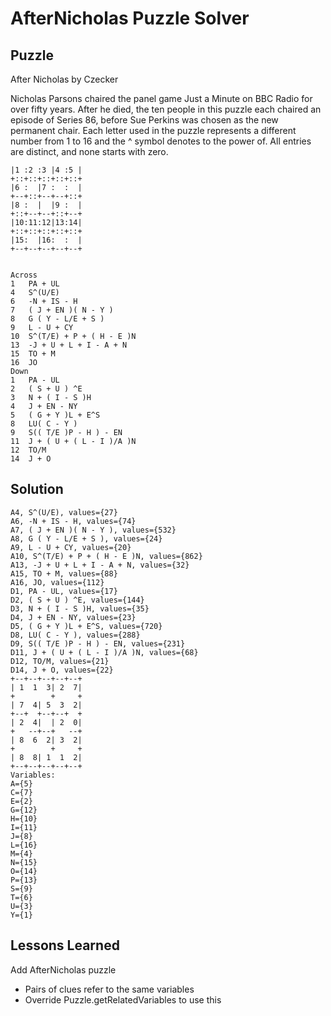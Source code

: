 # AfterNicholas Puzzle Solver

## Puzzle

After Nicholas by Czecker

Nicholas Parsons chaired the panel game Just a Minute on BBC Radio for over fifty years.  After he died, the ten people in this puzzle each chaired an episode of Series 86, before Sue Perkins was chosen as the new permanent chair. Each letter used in the puzzle represents a different number from 1 to 16 and the ^ symbol denotes to the power of.  All entries are distinct, and none starts with zero.

```+--+--+--+--+--+
|1 :2 :3 |4 :5 |
+::+::+::+::+::+
|6 :  |7 :  :  |
+--+::+--+--+::+
|8 :  |  |9 :  |
+::+--+--+::+--+
|10:11:12|13:14|
+::+::+::+::+::+
|15:  |16:  :  |
+--+--+--+--+--+


Across
1	PA + UL
4	S^(U/E)
6	-N + IS - H
7	( J + EN )( N - Y )
8	G ( Y - L/E + S )
9	L - U + CY
10	S^(T/E) + P + ( H - E )N
13	-J + U + L + I - A + N
15	TO + M
16	JO
Down
1	PA - UL
2	( S + U ) ^E
3	N + ( I - S )H
4	J + EN - NY
5	( G + Y )L + E^S
8	LU( C - Y )
9	S(( T/E )P - H ) - EN
11	J + ( U + ( L - I )/A )N
12	TO/M
14	J + O
```

## Solution

```A1, PA + UL, values={113}
A4, S^(U/E), values={27}
A6, -N + IS - H, values={74}
A7, ( J + EN )( N - Y ), values={532}
A8, G ( Y - L/E + S ), values={24}
A9, L - U + CY, values={20}
A10, S^(T/E) + P + ( H - E )N, values={862}
A13, -J + U + L + I - A + N, values={32}
A15, TO + M, values={88}
A16, JO, values={112}
D1, PA - UL, values={17}
D2, ( S + U ) ^E, values={144}
D3, N + ( I - S )H, values={35}
D4, J + EN - NY, values={23}
D5, ( G + Y )L + E^S, values={720}
D8, LU( C - Y ), values={288}
D9, S(( T/E )P - H ) - EN, values={231}
D11, J + ( U + ( L - I )/A )N, values={68}
D12, TO/M, values={21}
D14, J + O, values={22}
+--+--+--+--+--+
| 1  1  3| 2  7|
+        +     +
| 7  4| 5  3  2|
+--+  +--+--+  +
| 2  4|  | 2  0|
+   --+--+   --+
| 8  6  2| 3  2|
+        +     +
| 8  8| 1  1  2|
+--+--+--+--+--+
Variables:
A={5}
C={7}
E={2}
G={12}
H={10}
I={11}
J={8}
L={16}
M={4}
N={15}
O={14}
P={13}
S={9}
T={6}
U={3}
Y={1}
```

## Lessons Learned

Add AfterNicholas puzzle
- Pairs of clues refer to the same variables
- Override Puzzle.getRelatedVariables to use this
